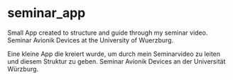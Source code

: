 # seminar_app

Small App created to structure and guide through my seminar video.
Seminar Avionik Devices at the University of Wuerzburg.

Eine kleine App die kreiert wurde, um durch mein Seminarvideo zu leiten und diesem Struktur zu geben.
Seminar Avionik Devices an der Universität Würzburg.